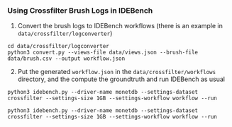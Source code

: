 ### Using Crossfilter Brush Logs in IDEBench

1. Convert the brush logs to IDEBench workflows (there is an example in `data/crossfilter/logconverter`)
```
cd data/crossfilter/logconverter
python3 convert.py --views-file data/views.json --brush-file data/brush.csv --output workflow.json
```

2. Put the generated `workflow.json` in the `data/crossfilter/workflows` directory, and the compute the groundtruth and run IDEBench as usual

```
python3 idebench.py --driver-name monetdb --settings-dataset crossfilter --settings-size 1GB --settings-workflow workflow --run
```
```
python3 idebench.py --driver-name monetdb --settings-dataset crossfilter --settings-size 1GB --settings-workflow workflow --run
```

